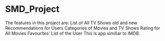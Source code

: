 # SMD_Project
The features in this project are:
List of All TV Shows old and new
Recommendations for Users 
Categories of Movies and TV Shows
Rating for All Movies
Favourites’ List of the User
This is app similiar to IMDB.
